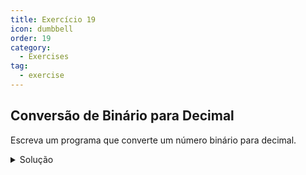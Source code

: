```yaml
---
title: Exercício 19
icon: dumbbell
order: 19
category:
  - Exercises
tag:
  - exercise
---
```


## Conversão de Binário para Decimal

Escreva um programa que converte um número binário para decimal.

<details>
  <summary>Solução</summary>

  ### Código
  ```js
    function binarioParaDecimal(binario) {
        // Verifica se o número binário é válido
        if (!/^[01]+$/.test(binario)) {
            return 'Número binário inválido.';
        }

        // Converte o número binário para decimal
        const decimal = parseInt(binario, 2);
        return decimal;
    }

    // Exemplo de uso
    const numeroBinario = '101010';
    const numeroDecimal = binarioParaDecimal(numeroBinario);

    console.log(`O número binário ${numeroBinario} é igual a ${numeroDecimal} em decimal.`);
  ```

  ### Explicação
  Neste programa, a função binarioParaDecimal recebe um número binário como argumento. Primeiro, verifica se o número binário é válido (composto apenas por 0s e 1s). Em seguida, utiliza o método parseInt com a base 2 para converter o número binário para decimal.
</details>